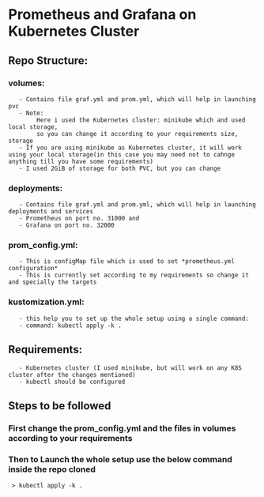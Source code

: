 # Prometheus and Grafana on Kubernetes Cluster

## Repo Structure:

 ### volumes:
       - Contains file graf.yml and prom.yml, which will help in launching pvc
       - Note:
            Here i used the Kubernetes cluster: minikube which and used local storage,
            so you can change it according to your requirements size, storage
       - If you are using minikube as Kubernetes cluster, it will work using your local storage(in this case you may need not to cahnge anything till you have some requirements)
       - I used 2GiB of storage for both PVC, but you can change

 ### deployments: 
       - Contains file graf.yml and prom.yml, which will help in launching deployments and services 
       - Prometheus on port no. 31000 and   
       - Grafana on port no. 32000

 ### prom_config.yml:
       - This is configMap file which is used to set *prometheus.yml configuration*
       - This is currently set according to my requirements so change it and specially the targets

 ### kustomization.yml:
       - this help you to set up the whole setup using a single command:
       - command: kubectl apply -k .
       

## Requirements: 
       - Kubernetes cluster (I used minikube, but will work on any K8S cluster after the changes mentioned)
       - kubectl should be configured


## Steps to be followed
       
### First change the prom_config.yml and the files in volumes according to your requirements

### Then to Launch the whole setup use the below command inside the repo cloned

     > kubectl apply -k . 
